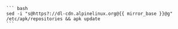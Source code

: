     ``` bash
    sed -i "s@https?://dl-cdn.alpinelinux.org@{{ mirror_base }}@g" /etc/apk/repositories && apk update
    ```